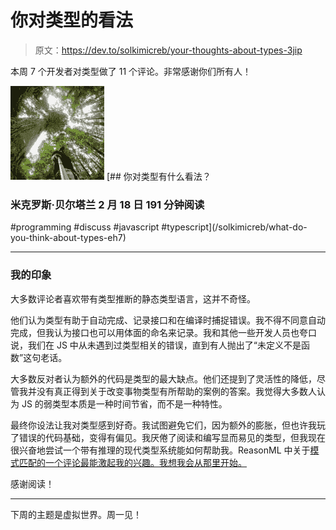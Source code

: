 # 你对类型的看法

> 原文：<https://dev.to/solkimicreb/your-thoughts-about-types-3jip>

本周 7 个开发者对类型做了 11 个评论。非常感谢你们所有人！

[![solkimicreb image](img/f56c34337a72f59cc35585fdfa2120ec.png)](/solkimicreb) [## 你对类型有什么看法？

### 米克罗斯·贝尔塔兰 2 月 18 日 191 分钟阅读

#programming #discuss #javascript #typescript](/solkimicreb/what-do-you-think-about-types-eh7)

* * *

### 我的印象

大多数评论者喜欢带有类型推断的静态类型语言，这并不奇怪。

他们认为类型有助于自动完成、记录接口和在编译时捕捉错误。我不得不同意自动完成，但我认为接口也可以用体面的命名来记录。我和其他一些开发人员也夸口说，我们在 JS 中从未遇到过类型相关的错误，直到有人抛出了“未定义不是函数”这句老话。

大多数反对者认为额外的代码是类型的最大缺点。他们还提到了灵活性的降低，尽管我并没有真正得到关于改变事物类型有所帮助的案例的答案。我觉得大多数人认为 JS 的弱类型本质是一种时间节省，而不是一种特性。

最终你设法让我对类型感到好奇。我试图避免它们，因为额外的膨胀，但也许我玩了错误的代码基础，变得有偏见。我厌倦了阅读和编写显而易见的类型，但我现在很兴奋地尝试一个带有推理的现代类型系统能如何帮助我。ReasonML 中关于[模式匹配的一个评论最能激起我的兴趣。我想我会从那里开始。](https://reasonml.github.io/docs/en/pattern-matching)

感谢阅读！

* * *

下周的主题是虚拟世界。周一见！